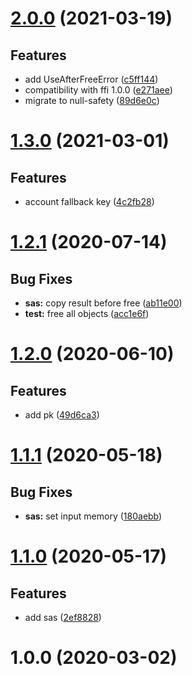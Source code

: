 # [2.0.0](https://gitlab.com/famedly/libraries/dart-olm/compare/1.3.0...2.0.0) (2021-03-19)


## Features

* add UseAfterFreeError ([c5ff144](https://gitlab.com/famedly/libraries/dart-olm/commit/c5ff1441c1736dc3a1a1ce054ca2bcf687daa1a1))
* compatibility with ffi 1.0.0 ([e271aee](https://gitlab.com/famedly/libraries/dart-olm/commit/e271aeeba8106dc888ad31128d9f342d8466ca78))
* migrate to null-safety ([89d6e0c](https://gitlab.com/famedly/libraries/dart-olm/commit/89d6e0cefb81031a344d231d8cff6138b775d1e3))



# [1.3.0](https://gitlab.com/famedly/libraries/dart-olm/compare/1.2.1...1.3.0) (2021-03-01)


## Features

* account fallback key ([4c2fb28](https://gitlab.com/famedly/libraries/dart-olm/commit/4c2fb28913eb4ea9a678722ad9c0f1ddf5912d57))



# [1.2.1](https://gitlab.com/famedly/libraries/dart-olm/compare/1.2.0...1.2.1) (2020-07-14)


## Bug Fixes

* **sas:** copy result before free ([ab11e00](https://gitlab.com/famedly/libraries/dart-olm/commit/ab11e007a839344aa288846650f045424015bb34))
* **test:** free all objects ([acc1e6f](https://gitlab.com/famedly/libraries/dart-olm/commit/acc1e6f4d06f0b25be988c97038f46e59f4b5cb2))



# [1.2.0](https://gitlab.com/famedly/libraries/dart-olm/compare/1.1.1...1.2.0) (2020-06-10)


## Features

* add pk ([49d6ca3](https://gitlab.com/famedly/libraries/dart-olm/commit/49d6ca38c99564fa6b0e88852bd0a70749722355))



# [1.1.1](https://gitlab.com/famedly/libraries/dart-olm/compare/1.1.0...1.1.1) (2020-05-18)


## Bug Fixes

* **sas:** set input memory ([180aebb](https://gitlab.com/famedly/libraries/dart-olm/commit/180aebbdcc88334f8c0f4fab4490ac85fd8138cc))



# [1.1.0](https://gitlab.com/famedly/libraries/dart-olm/compare/1.0.0...1.1.0) (2020-05-17)


## Features

* add sas ([2ef8828](https://gitlab.com/famedly/libraries/dart-olm/commit/2ef8828859e0c4f6064038e45d89be3e46f8013c))



# 1.0.0 (2020-03-02)



